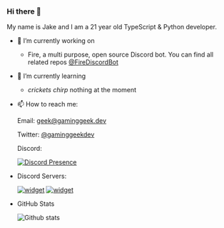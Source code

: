 ### Hi there 👋

My name is Jake and I am a 21 year old TypeScript & Python developer.

- 🔭 I’m currently working on
  * Fire, a multi purpose, open source Discord bot. You can find all related repos [@FireDiscordBot](https://github.com/FireDiscordBot)

- 🌱 I’m currently learning
  * *crickets chirp* nothing at the moment
  
- 📫 How to reach me:

  Email: geek@gaminggeek.dev
  
  Twitter: [@gaminggeekdev](https://twitter.com/gaminggeekdev)
  
  Discord:

  [![Discord Presence](https://lanyard-profile-readme.vercel.app/api/287698408855044097?hideDiscrim=true)](https://discord.com/users/287698408855044097)
  
- Discord Servers:
  
  [![widget](https://inv.wtf/widget/fire)](https://inv.wtf/fire)
  [![widget](https://inv.wtf/widget/statuspages)](https://inv.wtf/statuspages)
  
- GitHub Stats

  ![Github stats](https://github-readme-stats.vercel.app/api?username=GamingGeek&theme=blueberry&count_private=true&hide_border=true&line_height=25)
